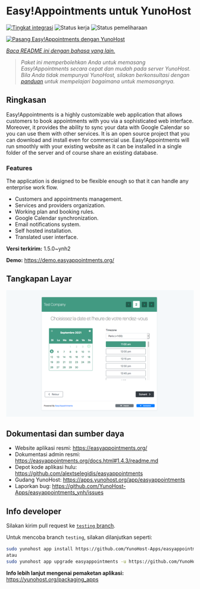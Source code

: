 <!--
N.B.: README ini dibuat secara otomatis oleh <https://github.com/YunoHost/apps/tree/master/tools/readme_generator>
Ini TIDAK boleh diedit dengan tangan.
-->

# Easy!Appointments untuk YunoHost

[![Tingkat integrasi](https://dash.yunohost.org/integration/easyappointments.svg)](https://ci-apps.yunohost.org/ci/apps/easyappointments/) ![Status kerja](https://ci-apps.yunohost.org/ci/badges/easyappointments.status.svg) ![Status pemeliharaan](https://ci-apps.yunohost.org/ci/badges/easyappointments.maintain.svg)

[![Pasang Easy!Appointments dengan YunoHost](https://install-app.yunohost.org/install-with-yunohost.svg)](https://install-app.yunohost.org/?app=easyappointments)

*[Baca README ini dengan bahasa yang lain.](./ALL_README.md)*

> *Paket ini memperbolehkan Anda untuk memasang Easy!Appointments secara cepat dan mudah pada server YunoHost.*  
> *Bila Anda tidak mempunyai YunoHost, silakan berkonsultasi dengan [panduan](https://yunohost.org/install) untuk mempelajari bagaimana untuk memasangnya.*

## Ringkasan

Easy!Appointments is a highly customizable web application that allows customers to book appointments with you via a sophisticated web interface. Moreover, it provides the ability to sync your data with Google Calendar so you can use them with other services. It is an open source project that you can download and install even for commercial use. Easy!Appointments will run smoothly with your existing website as it can be installed in a single folder of the server and of course share an existing database.

### Features
The application is designed to be flexible enough so that it can handle any enterprise work flow.

- Customers and appointments management.
- Services and providers organization.
- Working plan and booking rules.
- Google Calendar synchronization.
- Email notifications system.
- Self hosted installation.
- Translated user interface.


**Versi terkirim:** 1.5.0~ynh2

**Demo:** <https://demo.easyappointments.org/>

## Tangkapan Layar

![Tangkapan Layar pada Easy!Appointments](./doc/screenshots/screenshots.png)

## Dokumentasi dan sumber daya

- Website aplikasi resmi: <https://easyappointments.org/>
- Dokumentasi admin resmi: <https://easyappointments.org/docs.html#1.4.3/readme.md>
- Depot kode aplikasi hulu: <https://github.com/alextselegidis/easyappointments>
- Gudang YunoHost: <https://apps.yunohost.org/app/easyappointments>
- Laporkan bug: <https://github.com/YunoHost-Apps/easyappointments_ynh/issues>

## Info developer

Silakan kirim pull request ke [`testing` branch](https://github.com/YunoHost-Apps/easyappointments_ynh/tree/testing).

Untuk mencoba branch `testing`, silakan dilanjutkan seperti:

```bash
sudo yunohost app install https://github.com/YunoHost-Apps/easyappointments_ynh/tree/testing --debug
atau
sudo yunohost app upgrade easyappointments -u https://github.com/YunoHost-Apps/easyappointments_ynh/tree/testing --debug
```

**Info lebih lanjut mengenai pemaketan aplikasi:** <https://yunohost.org/packaging_apps>
